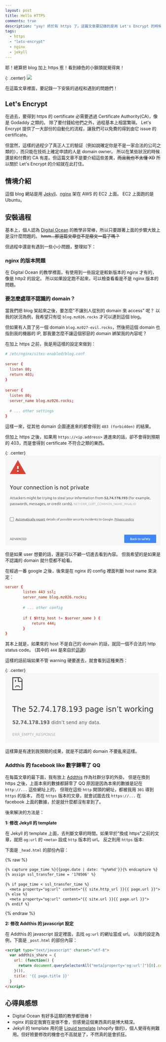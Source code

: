 ```yaml
---
layout: post
title: Hello HTTPS
comments: true
description: "yay! 終於有 https 了。這篇文章要記錄的是用 Let's Encrypt 的時候遇到的狀況們。"
tags:
  - https
  - "lets-encrypt"
  - nginx
  - jekyll
---
```


耶！總算把 blog 加上 https 惹！看到綠色的小鎖頭就覺得爽！

{: .center}
![](https://media.giphy.com/media/axu6dFuca4HKM/giphy.gif)

在這篇文章裡面，要記錄一下安裝的過程和遇到的問題們！

## Let's Encrypt

在過去，要得到 https 的 certificate 必需要透過 Certificate Authority(CA)，像是 Godaddy 之類的。
除了要付錢給他們之外，過程基本上相當繁瑣。
Let's Encrypt 提供了一大部份的自動化的流程，讓我們可以免費的得到由它 issue 的 certificate。

但當然，這樣的過程少了真正人工的驗証（例如說確定你是不是一家合法的公司之類的），而只能在技術上確定申請的人是 domain owner。
所以在某些狀況的時候還是和付費的 CA 有差。但這篇文章不是要介紹這些差異，~~而且我也不太懂 XD~~ 所以關於 Let's Encrypt 的介紹就在此打住。

## 情境介紹

這個 blog 網站是用 [Jekyll](https://jekyllrb.com/)、[nginx](https://nginx.org/en/) 架在 AWS 的 EC2 上面。
EC2 上面跑的是 Ubuntu。

## 安裝過程

基本上，個人認為 [Digital Ocean](https://www.digitalocean.com/community/tutorials/how-to-secure-nginx-with-let-s-encrypt-on-ubuntu-16-04) 的教學非常棒，所以只要跟著上面的步驟大致上是沒什麼問題的。
~~hmm...那這篇文章豈不是廢文一篇了嗎？~~

但過程中還是有遇到一些小小問題，整理如下：

### nginx 的版本問題

在 Digital Ocean 的教學裡面，有使用到一些設定是較新版本的 nginx 才有的，像是 http2 的設定。
所以如果設定跑不起來，可以檢查看看是不是 nginx 版本的問題。

### 要怎麼處理不認識的 domain？

當我們把 blog 架起來之後，要怎麼"不讓別人從別的 domain 來 access" 呢？
以我的狀況為例，我希望只有從 `blog.mz026.rocks` 才可以連到這個 blog。

但如果有人買了另一個 domain `blog.mz027-evil.rocks`，然後把這個 domain 也指到我的機器的 IP,
那我要怎麼不讓這個邪惡的 domain 綁架我的內容呢？

在加上 https 之前，我是用這樣的設定來做到：

```conf
# /etc/nginx/sites-enabled/blog.conf

server {
  listen 80;
  return 403;
}

server {
  listen 80;
  server_name blog.mz026.rocks;

  # ... other settings
}
```

這樣一來，從其他 domain 企圖連進來的都會得到 `403 (forbidden)` 的結果。

但加上 https 之後，如果用 `https://<ip.address>` 連進來的話，卻不會得到預期的 403，而是會得到 certificate 不符合之類的東西。

{: .center}
![ssl-444](/images/hello-https/ssl-not-private.png)

但是如果 user 想要的話，還是可以不顧一切進去看到內容。
但我希望的是如果是不認識的 domain 就什麼都不給看。

在經過一番 google 之後，後來是在 nginx 的 config 裡面判斷 host name 來決定：

```conf
server {
        listen 443 ssl;
        server_name blog.mz026.rocks;

        # ... other config

        if ( $http_host != $server_name ) {
            return 444;
        }
}
```

其本上就是，如果來的 host 不是自己的 domain 的話，就回一個不合法的 http status code。
(其中的 `444` 是來自於[這邊](http://nginx.org/en/docs/http/request_processing.html))

這樣的話前端如果不管 warning 硬要進去，就會看到這種東西：

{: .center}
![ssl-444](/images/hello-https/ssl-444.png)

這樣算是有達到我預期的成果，就是不認識的 domain 不要亂來這樣。

### Addthis 的 facebook like 數字歸零了 QQ

在每篇文章的最下面，我有放上 [Addthis](TODO:LINK) 作為社群分享的外掛。
但是在換到 https 之後，上面本來的數據都歸零了 QQ
原因是因為本來的數據是記在 `http://...` 這些網址上的，
但現在這些 `http` 開頭的網址，都被我用 `301` 導到 `https` 的版本，
而在 `https` 版本的文章，就會試圖去找 `https://...` 在 facebook 上面的數據，於是就什麼都沒有拿到了。

後來解決的方法是：

**1: 修改 Jekyll 的 template**

在 Jekyll 的 template 上面，去判斷文章的時間。如果早於"換成 https"之前的文章，就把 `og:url` 的 `<meta>` 設成 `http` 版本的 url。
反之則用 `https` 版本:

下面是 `_head.html` 的部份內容：

{% raw %}
```
{% capture page_time %}{{page.date | date: '%y%m%d'}}{% endcapture %}
{% assign ssl_transfer_time = '170506' %}

{% if page_time < ssl_transfer_time %}
  <meta property="og:url" content="{{ site.http_url }}{{ page.url }}">
{% else %}
  <meta property="og:url" content="{{ site.url }}{{ page.url }}">
{% endif %}
```
{% endraw %}

**2: 修改 Addthis 的 javascript 設定**

在 Addthis 的 javascript 設定裡面，去找 `og:url` 的網址當成 url。
以我的設定為例，下面是 `_post.html` 的部份內容：

```html
<script type="text/javascript" charset="utf-8">
  var addthis_share = {
    url: (function() {
      return document.querySelectorAll("meta[property='og:url']")[0].content
    }()),
    title: '{{ page.title }}'
  }
</script>
```


## 心得與感想

- Digital Ocean 有好多這類的教學都很棒！
- nginx 的設定我實在是很不會，但感覺這個東西真的是博大精深。
- Jekyll 的 template 用的是 [Liquid template](https://shopify.github.io/liquid/) (shopify 做的)，個人覺得有夠難用。但好險要修改的機會也不高就是了，不然真的是會抓狂。
